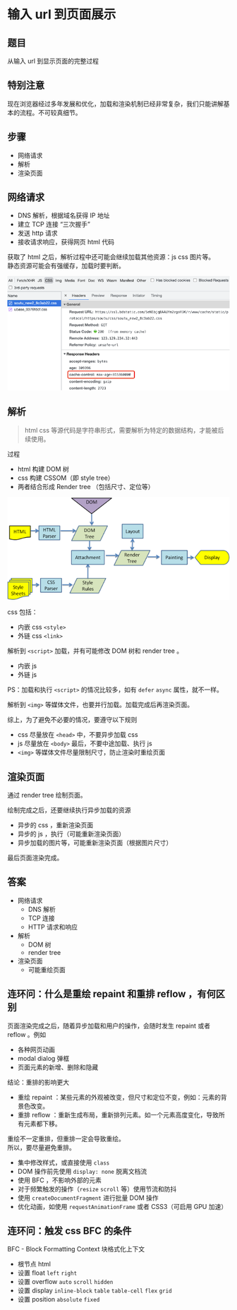 # 输入 url 到页面展示

## 题目

从输入 url 到显示页面的完整过程

## 特别注意

现在浏览器经过多年发展和优化，加载和渲染机制已经非常复杂，我们只能讲解基本的流程。不可较真细节。

## 步骤

- 网络请求
- 解析
- 渲染页面

## 网络请求

- DNS 解析，根据域名获得 IP 地址
- 建立 TCP 连接 “三次握手”
- 发送 http 请求
- 接收请求响应，获得网页 html 代码

获取了 html 之后，解析过程中还可能会继续加载其他资源：js css 图片等。<br>
静态资源可能会有强缓存，加载时要判断。

![](./img/cache-control.png)

## 解析

> html css 等源代码是字符串形式，需要解析为特定的数据结构，才能被后续使用。

过程
- html 构建 DOM 树
- css 构建 CSSOM（即 style tree）
- 两者结合形成 Render tree （包括尺寸、定位等）

![](./img/render.png)

css 包括：
- 内嵌 css `<style>`
- 外链 css `<link>`

解析到 `<script>` 加载，并有可能修改 DOM 树和 render tree 。
- 内嵌 js
- 外链 js

PS：加载和执行 `<script>` 的情况比较多，如有 `defer` `async` 属性，就不一样。

解析到 `<img>` 等媒体文件，也要并行加载。加载完成后再渲染页面。

综上，为了避免不必要的情况，要遵守以下规则
- css 尽量放在 `<head>` 中，不要异步加载 css
- js 尽量放在 `<body>` 最后，不要中途加载、执行 js
- `<img>` 等媒体文件尽量限制尺寸，防止渲染时重绘页面

## 渲染页面

通过 render tree 绘制页面。

绘制完成之后，还要继续执行异步加载的资源
- 异步的 css ，重新渲染页面
- 异步的 js ，执行（可能重新渲染页面）
- 异步加载的图片等，可能重新渲染页面（根据图片尺寸）

最后页面渲染完成。

## 答案

- 网络请求
    - DNS 解析
    - TCP 连接
    - HTTP 请求和响应
- 解析
    - DOM 树
    - render tree
- 渲染页面
    - 可能重绘页面

## 连环问：什么是重绘 repaint 和重排 reflow ，有何区别

页面渲染完成之后，随着异步加载和用户的操作，会随时发生 repaint 或者 reflow 。例如
- 各种网页动画
- modal dialog 弹框
- 页面元素的新增、删除和隐藏

结论：重排的影响更大
- 重绘 repaint ：某些元素的外观被改变，但尺寸和定位不变，例如：元素的背景色改变。
- 重排 reflow ：重新生成布局，重新排列元素。如一个元素高度变化，导致所有元素都下移。

重绘不一定重排，但重排一定会导致重绘。<br>
所以，要尽量避免重排。

- 集中修改样式，或直接使用 `class`
- DOM 操作前先使用 `display: none` 脱离文档流
- 使用 BFC ，不影响外部的元素
- 对于频繁触发的操作（`resize` `scroll` 等）使用节流和防抖
- 使用 `createDocumentFragment` 进行批量 DOM 操作
- 优化动画，如使用 `requestAnimationFrame` 或者 CSS3（可启用 GPU 加速）

## 连环问：触发 css BFC 的条件

BFC - Block Formatting Context 块格式化上下文
- 根节点 html
- 设置 float `left` `right`
- 设置 overflow `auto` `scroll` `hidden`
- 设置 display `inline-block` `table` `table-cell` `flex` `grid`
- 设置 position `absolute` `fixed`
